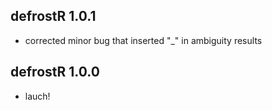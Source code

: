 ## defrostR 1.0.1
  + corrected minor bug that inserted "_" in ambiguity results

## defrostR 1.0.0
  + lauch!
